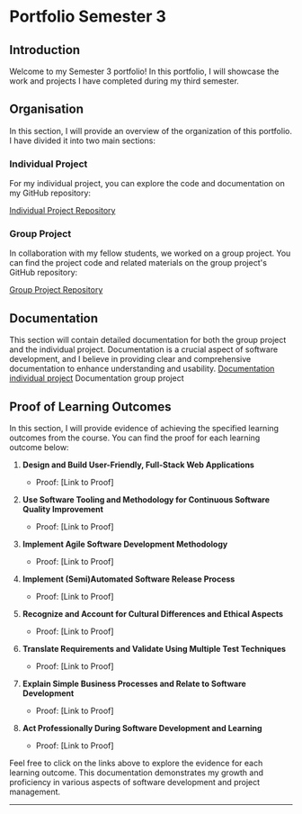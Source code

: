 # Portfolio Semester 3


## Introduction
Welcome to my Semester 3 portfolio! In this portfolio, I will showcase the work and projects I have completed during my third semester.

## Organisation

In this section, I will provide an overview of the organization of this portfolio. I have divided it into two main sections:

### Individual Project
For my individual project, you can explore the code and documentation on my GitHub repository:

[Individual Project Repository](https://github.com/NuanceDevs)

### Group Project
In collaboration with my fellow students, we worked on a group project. You can find the project code and related materials on the group project's GitHub repository:

[Group Project Repository](https://github.com/Fellenoord)


## Documentation
This section will contain detailed documentation for both the group project and the individual project. Documentation is a crucial aspect of software development, and I believe in providing clear and comprehensive documentation to enhance understanding and usability.
[Documentation individual project](https://github.com/RicoCelsius/Portfolio_S3/tree/main/Documentatie)
Documentation group project

## Proof of Learning Outcomes

In this section, I will provide evidence of achieving the specified learning outcomes from the course. You can find the proof for each learning outcome below:

1. **Design and Build User-Friendly, Full-Stack Web Applications**
   - Proof: [Link to Proof]

2. **Use Software Tooling and Methodology for Continuous Software Quality Improvement**
   - Proof: [Link to Proof]

3. **Implement Agile Software Development Methodology**
   - Proof: [Link to Proof]

4. **Implement (Semi)Automated Software Release Process**
   - Proof: [Link to Proof]

5. **Recognize and Account for Cultural Differences and Ethical Aspects**
   - Proof: [Link to Proof]

6. **Translate Requirements and Validate Using Multiple Test Techniques**
   - Proof: [Link to Proof]

7. **Explain Simple Business Processes and Relate to Software Development**
   - Proof: [Link to Proof]

8. **Act Professionally During Software Development and Learning**
   - Proof: [Link to Proof]

Feel free to click on the links above to explore the evidence for each learning outcome. This documentation demonstrates my growth and proficiency in various aspects of software development and project management.

---


